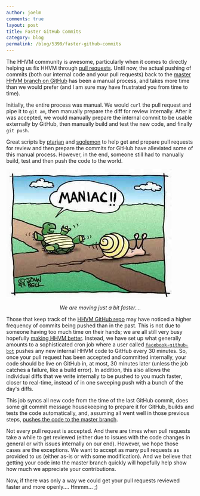 ```yaml
---
author: joelm
comments: true
layout: post
title: Faster GitHub Commits
category: blog
permalink: /blog/5399/faster-github-commits
---
```


The HHVM community is awesome, particularly when it comes to directly helping us fix HHVM through [pull requests](https://github.com/facebook/hhvm/pulls?direction=desc&page=1&sort=created&state=closed). Until now, the actual pushing of commits (both our internal code and your pull requests) back to the [master HHVM branch on GitHub](https://github.com/facebook/hhvm/commits/master) has been a manual process, and takes more time than we would prefer (and I am sure may have frustrated you from time to time).

<!--truncate-->

Initially, the entire process was manual. We would `curl` the pull request and pipe it to `git am`, then manually prepare the diff for review internally. After it was accepted, we would manually prepare the internal commit to be usable externally by GitHub, then manually build and test the new code, and finally `git push`.

Great scripts by [ptarjan](https://github.com/ptarjan) and [sgolemon](https://github.com/sgolemon) to help get and prepare pull requests for review and then prepare the commits for GitHub have alleviated some of this manual process. However, in the end, someone still had to manually build, test and then push the code to the world.

![We are moving just a bit faster....](/static/images/posts/357klxj.jpg)
<center><i>We are moving just a bit faster....</i></center>

Those that keep track of the [HHVM GitHub repo](https://github.com/facebook/hhvm) may have noticed a higher frequency of commits being pushed than in the past. This is not due to someone having too much time on their hands; we are all still very busy hopefully [making HHVM better](http://www.hhvm.com/frameworks/). Instead, we have set up what generally amounts to a sophisticated cron job where a user called [`facebook-github-bot`](https://github.com/facebook-github-bot) pushes any new internal HHVM code to GitHub every 30 minutes. So, once your pull request has been accepted and committed internally, your code should be live on GitHub in, at most, 30 minutes later (unless the job catches a failure, like a build error). In addition, this also allows the individual diffs that we write internally to be pushed to you much faster, closer to real-time, instead of in one sweeping push with a bunch of the day's diffs.

This job syncs all new code from the time of the last GitHub commit, does some git commit message housekeeping to prepare it for GitHub, builds and tests the code automatically, and, assuming all went well in those previous steps, [pushes the code to the master branch](https://github.com/facebook/hhvm/commits/master).

Not every pull request is accepted. And there are times when pull requests take a while to get reviewed (either due to issues with the code changes in general or with issues internally on our end). However, we hope those cases are the exceptions. We want to accept as many pull requests as provided to us (either as-is or with some modification). And we believe that getting your code into the master branch quickly will hopefully help show how much we appreciate your contributions.

Now, if there was only a way we could get your pull requests reviewed faster and more openly.... Hmmm... ;)
